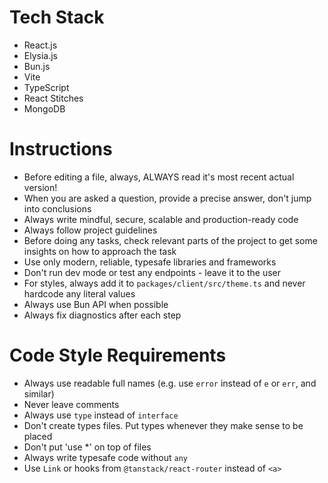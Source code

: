 # Tech Stack
- React.js
- Elysia.js
- Bun.js
- Vite
- TypeScript
- React Stitches
- MongoDB

# Instructions
- Before editing a file, always, ALWAYS read it's most recent actual version!
- When you are asked a question, provide a precise answer, don't jump into conclusions
- Always write mindful, secure, scalable and production-ready code
- Always follow project guidelines
- Before doing any tasks, check relevant parts of the project to get some insights on how to approach the task
- Use only modern, reliable, typesafe libraries and frameworks
- Don't run dev mode or test any endpoints - leave it to the user
- For styles, always add it to `packages/client/src/theme.ts` and never hardcode any literal values
- Always use Bun API when possible
- Always fix diagnostics after each step

# Code Style Requirements
- Always use readable full names (e.g. use `error` instead of `e` or `err`, and similar)
- Never leave comments
- Always use `type` instead of `interface`
- Don't create types files. Put types whenever they make sense to be placed
- Don't put 'use *' on top of files
- Always write typesafe code without `any`
- Use `Link` or hooks from `@tanstack/react-router` instead of `<a>`
